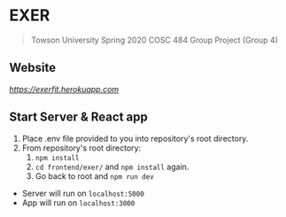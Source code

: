 # EXER
> Towson University Spring 2020 COSC 484 Group Project (Group 4)

## Website
_https://exerfit.herokuapp.com_

## Start Server & React app
1. Place .env file provided to you into repository's root directory.
1. From repository's root directory:
    1. `npm install`
	2. `cd frontend/exer/` and `npm install` again.
    1. Go back to root and `npm run dev`
* Server will run on `localhost:5000`
* App will run on `localhost:3000`
